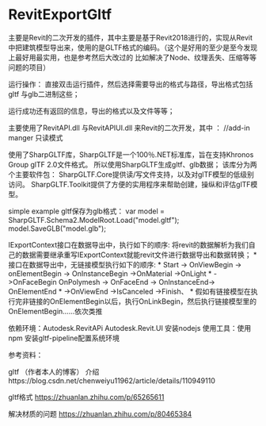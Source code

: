 # RevitExportGltf
主要是Revit的二次开发的插件，其中主要是基于Revit2018进行的，实现从Revit中把建筑模型导出来，使用的是GLTF格式的编码。（这个是好用的至少是至今发现上最好用最实用，也是参考然后大改过的 比如解决了Node、纹理丢失、压缩等等问题的项目）

运行操作：
直接双击运行插件，然后选择需要导出的格式与路径，导出格式包括gltf 与glb二进制这些；

运行成功还有返回的信息，导出的格式以及文件等等；



主要使用了RevitAPI.dll 与RevitAPIUI.dll 来Revit的二次开发，其中 ： //add-in manger 只读模式

使用了SharpGLTF库，SharpGLTF是一个100％.NET标准库，旨在支持Khronos Group glTF 2.0文件格式。 所以使用SharpGLTF生成gltf、glb数据； 该库分为两个主要软件包： SharpGLTF.Core提供读/写文件支持，以及对glTF模型的低级别访问。 SharpGLTF.Toolkit提供了方便的实用程序来帮助创建，操纵和评估glTF模型。

simple example gltf保存为glb格式： var model = SharpGLTF.Schema2.ModelRoot.Load("model.gltf"); model.SaveGLB("model.glb");

IExportContext接口在数据导出中，执行如下的顺序: 将revit的数据解析为我们自己的数据需要继承重写IExportContext就能revit文件进行数据导出和数据转换； * 接口在数据导出中，无链接模型执行如下的顺序: * Start -> OnViewBegin -> onElementBegin -> OnInstanceBegin ->OnMaterial ->OnLight * ->OnFaceBegin OnPolymesh -> OnFaceEnd -> OnInstanceEnd-> OnElementEnd
\* ->OnViewEnd ->IsCanceled ->Finish、 * 假如有链接模型在执行完非链接的OnElementBegin以后，执行OnLinkBegin，然后执行链接模型里的OnElementBegin……依次类推

依赖环境：Autodesk.RevitAPi Autodesk.Revit.UI 安装nodejs 使用工具：使用npm 安装gltf-pipeline配置系统环境

参考资料：

gltf （作者本人的博客） 介绍https://blog.csdn.net/chenweiyu11962/article/details/110949110

 gltf格式 https://zhuanlan.zhihu.com/p/65265611 

解决材质的问题 https://zhuanlan.zhihu.com/p/80465384
